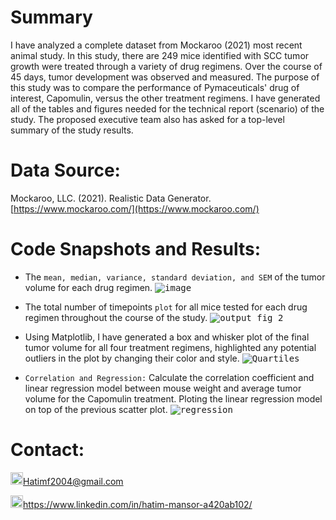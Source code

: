 # Summary
I have analyzed a complete dataset from Mockaroo (2021) most recent animal study. In this study, there are 249 mice identified with SCC tumor growth were treated through a variety of drug regimens. Over the course of 45 days, tumor development was observed and measured. The purpose of this study was to compare the performance of Pymaceuticals' drug of interest, Capomulin, versus the other treatment regimens. I have generated all of the tables and figures needed for the technical report (scenario) of the study. The proposed executive team also has asked for a top-level summary of the study results.


# Data Source:
Mockaroo, LLC. (2021). Realistic Data Generator. [https://www.mockaroo.com/](https://www.mockaroo.com/)


# Code Snapshots and Results:
  * The `mean, median, variance, standard deviation, and SEM` of the tumor volume for each drug regimen.
  <kbd>![image](https://user-images.githubusercontent.com/24882457/169530329-a908d613-3af7-4dd8-9573-bfb0064a8b66.png)</kbd>

  * The total number of timepoints `plot` for all mice tested for each drug regimen throughout the course of the study.
  <kbd>![output fig 2](https://user-images.githubusercontent.com/24882457/169536395-7474f0ed-9b6d-4396-86df-34e621522c73.png)</kbd>
  
  * Using Matplotlib, I have generated a box and whisker plot of the final tumor volume for all four treatment regimens, highlighted any potential outliers in the plot by changing their color and style.
  <kbd>![Quartiles ](https://user-images.githubusercontent.com/24882457/169536873-3d0c8c14-d934-4c47-900e-caded6ea0644.png)</kbd>
  
  * `Correlation and Regression:` Calculate the correlation coefficient and linear regression model between mouse weight and average tumor volume for the Capomulin treatment. Ploting the linear regression model on top of the previous scatter plot.
<kbd>![regression](https://user-images.githubusercontent.com/24882457/169538766-7770a0d9-fad3-4303-a53f-7daa63016e12.png)</kbd>


# Contact:
<img src="https://user-images.githubusercontent.com/24882457/168723224-ecbdb402-be01-453d-9cb5-282424f7418a.png" width="20" height="20" title=" Hatims email"><Hatimf2004@gmail.com>

<img src="https://user-images.githubusercontent.com/24882457/168716629-b90f784a-534f-418c-89fd-28e91c4830fa.png" width="20" height="20" title="Linkedin Profile"><https://www.linkedin.com/in/hatim-mansor-a420ab102/>
